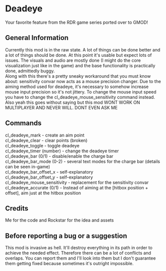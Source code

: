 <h1>Deadeye</h1>
<p>Your favorite feature from the RDR game series ported over to GMOD!</p>

<h2>General Information</h2>
<p>Currently this mod is in the raw state. A lot of things can be done better and a lot of things should be done. At this point it's usable but expect lots of issues. The visuals and audio are mostly done (I might do the core visualization just like in the game) and the base functionality is practically done, admittedly buggy.<br>Along with this there's a pretty sneaky workaround that you must know about: sensitivity convar now acts as a mouse precision changer. Due to the aiming method used for deadeye, it's necessary to somehow increase mouse input precision so it's not jittery. To change the mouse input speed you have to change the cl_deadeye_mouse_sensitivity command instead.<br>Also yeah this goes without saying but this mod WONT WORK ON MULTIPLAYER AND NEVER WILL. DONT EVEN ASK ME</p>

<h2>Commands</h2>
<p>cl_deadeye_mark - create an aim point<br>
cl_deadeye_clear - clear points (broken)<br>
cl_deadeye_toggle - toggle deadeye<br>
cl_deadeye_timer (number) - change the deadeye timer<br>
cl_deadeye_bar (0/1) - disable/enable the charge bar<br>
cl_deadeye_bar_mode (0-2) - several text modes for the charge bar (details can be seen in-game)<br>
cl_deadeye_bar_offset_x - self-explanatory<br>
cl_deadeye_bar_offset_y - self-explanatory<br>
cl_deadeye_mouse_sensitivity - replacement for the sensitivity convar<br>
cl_deadeye_accurate (0/1) - Instead of aiming at the [hitbox position + offset], aim just at the hitbox position
</p>

<h2>Credits</h2>
<p>Me for the code and Rockstar for the idea and assets</b></p>

<h2>Before reporting a bug or a suggestion</h2>
<p>This mod is invasive as hell. It'll destroy everything in its path in order to achieve the needed effect. Therefore there can be a lot of conflicts and overlaps. You can report them and I'll look into them but I don't guarantee them getting fixed because sometimes it's outright impossible.</p>
